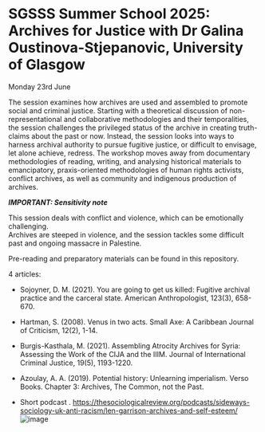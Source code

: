 # SGSSS Summer School 2025: Archives for Justice with Dr Galina Oustinova-Stjepanovic, University of Glasgow

Monday 23rd June 

The session examines how archives are used and assembled to promote social and criminal justice. Starting with a theoretical discussion of non-representational and collaborative methodologies and their temporalities, the session challenges the privileged status of the archive in creating truth-claims about the past or now. Instead, the session looks into ways to harness archival authority to pursue fugitive justice, or difficult to envisage, let alone achieve, redress. The workshop moves away from documentary methodologies of reading, writing, and analysing historical materials to emancipatory, praxis-oriented methodologies of human rights activists, conflict archives, as well as community and indigenous production of archives.

***IMPORTANT: Sensitivity note***

This session deals with conflict and violence, which can be emotionally challenging.   
Archives are steeped in violence, and the session tackles some difficult past and ongoing massacre in Palestine.


Pre-reading and preparatory materials can be found in this repository. 

4 articles: 

- Sojoyner, D. M. (2021). You are going to get us killed: Fugitive archival practice and the carceral state. American Anthropologist, 123(3), 658-670.
- Hartman, S. (2008). Venus in two acts. Small Axe: A Caribbean Journal of Criticism, 12(2), 1-14.
- Burgis-Kasthala, M. (2021). Assembling Atrocity Archives for Syria: Assessing the Work of the CIJA and the IIIM. Journal of International Criminal Justice, 19(5), 1193-1220.
- Azoulay, A. A. (2019). Potential history: Unlearning imperialism. Verso Books. Chapter 3: Archives, The Common, not the Past.

  
- Short podcast .
https://thesociologicalreview.org/podcasts/sideways-sociology-uk-anti-racism/len-garrison-archives-and-self-esteem/
![image](https://github.com/user-attachments/assets/0c7903bb-35e7-42a6-8009-920c2eda8fe1)





